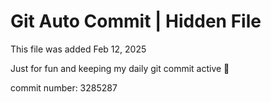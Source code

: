 # Git Auto Commit | Hidden File

This file was added Feb 12, 2025

Just for fun and keeping my daily git commit active 🤪

commit number: 3285287
